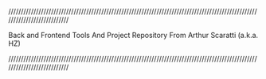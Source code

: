 ///////////////////////////////////////////////////////////////////////////////////////////////////////////////////////////

Back and Frontend Tools And Project Repository From Arthur Scaratti (a.k.a. HZ)

///////////////////////////////////////////////////////////////////////////////////////////////////////////////////////////
